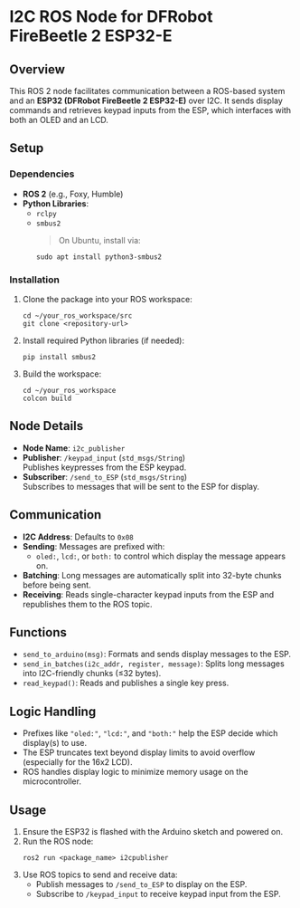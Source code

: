 # I2C ROS Node for DFRobot FireBeetle 2 ESP32-E

## Overview

This ROS 2 node facilitates communication between a ROS-based system and an **ESP32 (DFRobot FireBeetle 2 ESP32-E)** over I2C. It sends display commands and retrieves keypad inputs from the ESP, which interfaces with both an OLED and an LCD.

## Setup

### Dependencies

- **ROS 2** (e.g., Foxy, Humble)
- **Python Libraries**:
  - `rclpy`
  - `smbus2`  
    > On Ubuntu, install via:  
    ```
    sudo apt install python3-smbus2
    ```

### Installation

1. Clone the package into your ROS workspace:
   ```
   cd ~/your_ros_workspace/src
   git clone <repository-url>
   ```
2. Install required Python libraries (if needed):
   ```
   pip install smbus2
   ```
3. Build the workspace:
   ```
   cd ~/your_ros_workspace
   colcon build
   ```

## Node Details

- **Node Name**: `i2c_publisher`
- **Publisher**: `/keypad_input` (`std_msgs/String`)  
  Publishes keypresses from the ESP keypad.
- **Subscriber**: `/send_to_ESP` (`std_msgs/String`)  
  Subscribes to messages that will be sent to the ESP for display.

## Communication

- **I2C Address**: Defaults to `0x08`
- **Sending**: Messages are prefixed with:
  - `oled:`, `lcd:`, or `both:` to control which display the message appears on.
- **Batching**: Long messages are automatically split into 32-byte chunks before being sent.
- **Receiving**: Reads single-character keypad inputs from the ESP and republishes them to the ROS topic.

## Functions

- `send_to_arduino(msg)`: Formats and sends display messages to the ESP.
- `send_in_batches(i2c_addr, register, message)`: Splits long messages into I2C-friendly chunks (≤32 bytes).
- `read_keypad()`: Reads and publishes a single key press.

## Logic Handling

- Prefixes like `"oled:"`, `"lcd:"`, and `"both:"` help the ESP decide which display(s) to use.
- The ESP truncates text beyond display limits to avoid overflow (especially for the 16x2 LCD).
- ROS handles display logic to minimize memory usage on the microcontroller.

## Usage

1. Ensure the ESP32 is flashed with the Arduino sketch and powered on.
2. Run the ROS node:
   ```
   ros2 run <package_name> i2cpublisher
   ```
3. Use ROS topics to send and receive data:
   - Publish messages to `/send_to_ESP` to display on the ESP.
   - Subscribe to `/keypad_input` to receive keypad input from the ESP.